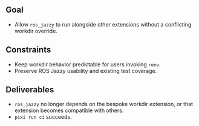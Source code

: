 ## Goal
- Allow `ros_jazzy` to run alongside other extensions without a conflicting workdir override.

## Constraints
- Keep workdir behavior predictable for users invoking `renv`.
- Preserve ROS Jazzy usability and existing test coverage.

## Deliverables
- `ros_jazzy` no longer depends on the bespoke workdir extension, or that extension becomes compatible with others.
- `pixi run ci` succeeds.
